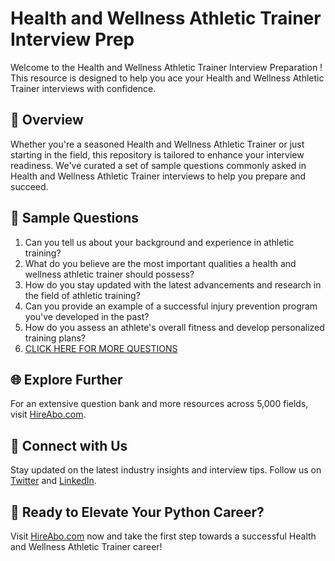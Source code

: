 # Health and Wellness Athletic Trainer Interview Prep

Welcome to the Health and Wellness Athletic Trainer Interview Preparation ! This resource is designed to help you ace your Health and Wellness Athletic Trainer interviews with confidence.

## 🚀 Overview

Whether you're a seasoned Health and Wellness Athletic Trainer or just starting in the field, this repository is tailored to enhance your interview readiness. We've curated a set of sample questions commonly asked in Health and Wellness Athletic Trainer interviews to help you prepare and succeed.

## 📝 Sample Questions

1. Can you tell us about your background and experience in athletic training?
2. What do you believe are the most important qualities a health and wellness athletic trainer should possess?
3. How do you stay updated with the latest advancements and research in the field of athletic training?
4. Can you provide an example of a successful injury prevention program you've developed in the past?
5. How do you assess an athlete's overall fitness and develop personalized training plans?
6. [CLICK HERE FOR MORE QUESTIONS](https://hireabo.com/job/15_3_31/Health%20and%20Wellness%20Athletic%20Trainer)

## 🌐 Explore Further

For an extensive question bank and more resources across 5,000 fields, visit [HireAbo.com](https://www.hireabo.com).

## 📱 Connect with Us

Stay updated on the latest industry insights and interview tips. Follow us on [Twitter](https://twitter.com/hireabo) and [LinkedIn](https://www.linkedin.com/in/hire-abo-3609972a8/).

## 🚀 Ready to Elevate Your Python Career?

Visit [HireAbo.com](https://www.hireabo.com) now and take the first step towards a successful Health and Wellness Athletic Trainer career!